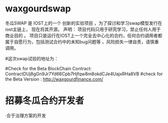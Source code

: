 # waxgourdswap
冬瓜SWAP 是 IOST上的一个 创新的实验项目 ，为了探讨和学习swap模型发行在iost主链上， 现在将其开源。  声明： 项目代码只用于研究学习，禁止任何人用于商业目的 。 项目只是运行在IOST上一个完全去中心化的合约，任何合约调用者都属于自愿行为，包括测试合约中的未知bug问题等 ，风险损失一律自责，请慎重调用。


#这次swap试验的地址为：

#Check for the Beta BlockChain Contract: ContractDUj8gGn9Jr7Yd66Cpb7Hjfqw8m8okdCJe4UajxRHa8VB
#check for the Beta Version  :    http://waxgourdfinance.com/


# 招募冬瓜合约开发者 

·合于治理方案的开发



